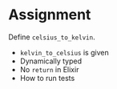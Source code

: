 # Assignment

Define `celsius_to_kelvin`.

* `kelvin_to_celsius` is given
* Dynamically typed
* No `return` in Elixir
* How to run tests
